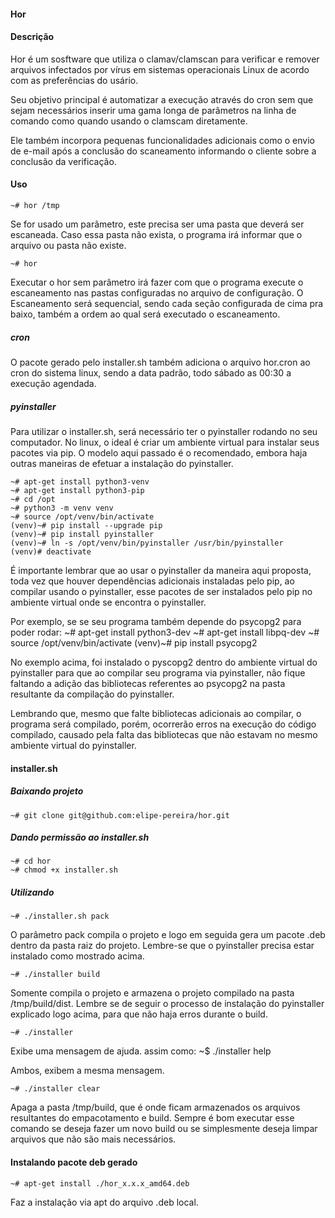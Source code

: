 #### Hor

#### Descrição

  Hor é um sosftware que utiliza o clamav/clamscan para verificar e 
  remover arquivos infectados por vírus em sistemas operacionais Linux de acordo 
  com as preferências do usário. 

  Seu objetivo principal é automatizar a execução através do cron sem que sejam 
  necessários inserir uma gama longa de parâmetros na linha de comando como quando 
  usando o clamscam diretamente. 

  Ele também incorpora pequenas funcionalidades adicionais como o envio de e-mail após a 
  conclusão do scaneamento informando o cliente sobre a conclusão da verificação.

#### Uso

    ~# hor /tmp

Se for usado um parâmetro, este precisa ser uma pasta que deverá ser escaneada. Caso
essa pasta não exista, o programa irá informar que o arquivo ou pasta não existe. 

    ~# hor

Executar o hor sem parâmetro irá fazer com que o programa execute o escaneamento nas pastas
configuradas no arquivo de configuração. O Escaneamento será sequencial, sendo cada seção
configurada de cima pra baixo, também a ordem ao qual será executado o escaneamento.

##### cron

O pacote gerado pelo installer.sh também adiciona o arquivo hor.cron ao cron do sistema linux, sendo
a data padrão, todo sábado as 00:30 a execução agendada.

##### pyinstaller

Para utilizar o installer.sh, será necessário ter o pyinstaller rodando no seu computador. No linux,
o ideal é criar um ambiente virtual para instalar seus pacotes via pip. O modelo aqui passado é o 
recomendado, embora haja outras maneiras de efetuar a instalação do pyinstaller.

    ~# apt-get install python3-venv
    ~# apt-get install python3-pip
    ~# cd /opt
    ~# python3 -m venv venv
    ~# source /opt/venv/bin/activate
    (venv)~# pip install --upgrade pip
    (venv)~# pip install pyinstaller
    (venv)~# ln -s /opt/venv/bin/pyinstaller /usr/bin/pyinstaller
    (venv)# deactivate

É importante lembrar que ao usar o pyinstaller da maneira aqui proposta,
toda vez que houver dependências adicionais instaladas pelo pip, ao 
compilar usando o pyinstaller, esse pacotes de ser instalados pelo
pip no ambiente virtual onde se encontra o pyinstaller. 

Por exemplo, se se seu programa também depende do psycopg2 para poder
rodar:
    ~# apt-get install python3-dev
    ~# apt-get install libpq-dev
    ~# source /opt/venv/bin/activate
    (venv)~# pip install psycopg2

No exemplo acima, foi instalado o pyscopg2 dentro do ambiente virtual do
pyinstaller para que ao compilar seu programa via pyinstaller, não fique
faltando a adição das bibliotecas referentes ao psycopg2 na pasta resultante
da compilação do pyinstaller. 

Lembrando que, mesmo que falte bibliotecas adicionais ao compilar, o programa
será compilado, porém, ocorrerão erros na execução do código compilado, causado
pela falta das bibliotecas que não estavam no mesmo ambiente virtual do pyinstaller.

#### installer.sh

##### Baixando projeto
    ~# git clone git@github.com:elipe-pereira/hor.git
##### Dando permissão ao installer.sh
    ~# cd hor 
    ~# chmod +x installer.sh
##### Utilizando
    ~# ./installer.sh pack

O parâmetro pack compila o projeto e logo em seguida gera um pacote .deb dentro da pasta
raiz do projeto. Lembre-se que o pyinstaller precisa estar instalado como mostrado acima.

    ~# ./installer build

Somente compila o projeto e armazena o projeto compilado na pasta /tmp/build/dist. 
Lembre se de seguir o processo de instalação do pyinstaller explicado logo acima, 
para que não haja erros durante o build.

    ~# ./installer

Exibe uma mensagem de ajuda. assim como:
    ~$ ./installer help

Ambos, exibem a mesma mensagem. 

    ~# ./installer clear

Apaga a pasta /tmp/build, que é onde ficam armazenados os arquivos 
resultantes do empacotamento e build. Sempre é bom executar esse 
comando se deseja fazer um novo build ou se simplesmente deseja 
limpar arquivos que não são mais necessários. 

#### Instalando pacote deb gerado
    ~# apt-get install ./hor_x.x.x_amd64.deb
  
Faz a instalação via apt do arquivo .deb local. 
